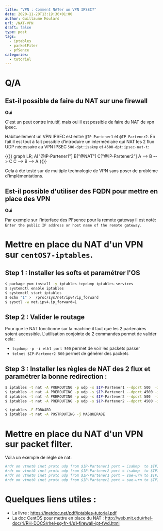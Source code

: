 ```yaml
---
title: "VPN : Comment NATer un VPN IPSEC?"
date: 2020-11-20T13:19:36+01:00
author: Guillaume Moulard
url: /NAT-VPN
draft: false
type: post
tags:
  - iptables
  - parketFiter
  - pfSence
categories:
  - tutoriel
---
```



# Q/A
## Est-il possible de faire du NAT sur une firewall


**Oui**

C'est un peut contre intuitif, mais oui il est possible de faire du NAT de vpn ipsec.

Habituellement un VPN IPSEC est entre `@IP-Partener1` et `@IP-Partener2`.
En fait il est tout à fait possible d'introduire un intermédiaire qui NAT les 2 flux UDP nécessaire au VPN IPSEC `500-dpt:isakmp` et `4500-dpt:ipsec-nat-t`:

{{<mermaid>}}
graph LR;
    A["@IP-Partener1"]
    B["@NAT"]
    C["@IP-Partener2"]
    A --> B --> C
    C --> B --> A
{{</mermaid>}}

Cela à été testé sur de multiple technologie de VPN sans poser de problème d'implémentations.

## Est-il possible d'utiliser des FQDN pour mettre en place des VPN

**Oui**

Par exemple sur l'interface des PFsence pour la remote gateway il est noté:
`Enter the public IP address or host name of the remote gateway`.

# Mettre en place du NAT d'un VPN sur `centOS7-iptables`.

## Step 1 : Installer les softs et paramétrer l'OS

```bash
$ package yum install -y iptables tcpdump iptables-services
$ systemctl enable iptables
$ systemctl start iptables
$ echo "1" >  /proc/sys/net/ipv4/ip_forward
$ sysctl -w net.ipv4.ip_forward=1
```

## Step 2 : Valider le routage
Pour que le NAT fonctionne sur la machine il faut que les 2 partenaires soient accessible.
L'utilisation conjointe de 2 commandes permet de valider cela:
 - `tcpdump -p -i eth1 port 500` permet de voir les packets passer
 - `telnet $IP-Partener2 500` permet de générer des packets

## Step 3 : Installer les règles de NAT des 2 flux et paramétrer la bonne redirection :

```bash
$ iptables -t nat -A PREROUTING -p udp -s $IP-Partener1 --dport 500  -i eth1 -j DNAT --to $IP-Partener2:500
$ iptables -t nat -A PREROUTING -p udp -s $IP-Partener1 --dport 4500 -i eth1 -j DNAT --to $IP-Partener2:4500
$ iptables -t nat -A PREROUTING -p udp -s $IP-Partener2 --dport 500  -i eth1 -j DNAT --to $IP-Partener1:500
$ iptables -t nat -A PREROUTING -p udp -s $IP-Partener2 --dport 4500 -i eth1 -j DNAT --to $IP-Partener1:4500

$ iptables -F FORWARD
$ iptables -t nat -A POSTROUTING -j MASQUERADE
```


# Mettre en place du NAT d'un VPN sur packet filter.

Voila un exemple de règle de nat:
```bash
#rdr on vtnet0 inet proto udp from $IP-Partener1 port = isakmp  to $IPInterfaceOne port = isakmp  ->  $IP-Partener2
#rdr on vtnet0 inet proto udp from $IP-Partener2 port = isakmp  to $IPInterfaceOne port = isakmp  ->  $IP-Partener1
#rdr on vtnet0 inet proto udp from $IP-Partener1 port = sae-urn to $IPInterfaceOne port = sae-urn -> $IP-Partener2
#rdr on vtnet0 inet proto udp from $IP-Partener2 port = sae-urn to $IPInterfaceOne port = sae-urn ->  $IP-Partener1
```

# Quelques liens utiles :
- Le livre : https://inetdoc.net/pdf/iptables-tutorial.pdf
- La doc CentOS pour mettre en place du NAT : http://web.mit.edu/rhel-doc/4/RH-DOCS/rhel-sg-fr-4/s1-firewall-ipt-fwd.html

